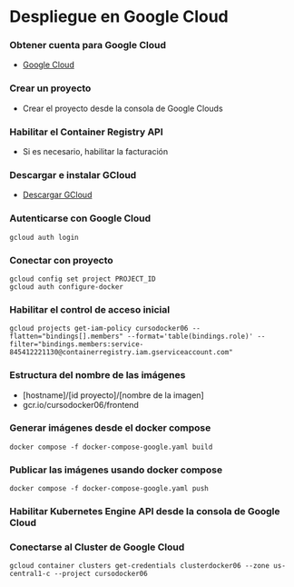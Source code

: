 # Despliegue en Google Cloud

### Obtener cuenta para Google Cloud

- [Google Cloud](https://cloud.google.com)

### Crear un proyecto

- Crear el proyecto desde la consola de Google Clouds

### Habilitar el Container Registry API

- Si es necesario, habilitar la facturación

### Descargar e instalar GCloud

- [Descargar GCloud](https://dl.google.com/dl/cloudsdk/channels/rapid/GoogleCloudSDKInstaller.exe?hl=Es)

### Autenticarse con Google Cloud

```
gcloud auth login
```

### Conectar con proyecto

```
gcloud config set project PROJECT_ID
gcloud auth configure-docker
```

### Habilitar el control de acceso inicial

```
gcloud projects get-iam-policy cursodocker06 --flatten="bindings[].members" --format='table(bindings.role)' --filter="bindings.members:service-845412221130@containerregistry.iam.gserviceaccount.com"
```

### Estructura del nombre de las imágenes

- [hostname]/[id proyecto]/[nombre de la imagen]
- gcr.io/cursodocker06/frontend

### Generar imágenes desde el docker compose

```
docker compose -f docker-compose-google.yaml build
```

### Publicar las imágenes usando docker compose

```
docker compose -f docker-compose-google.yaml push
```

### Habilitar Kubernetes Engine API desde la consola de Google Cloud

### Conectarse al Cluster de Google Cloud

```
gcloud container clusters get-credentials clusterdocker06 --zone us-central1-c --project cursodocker06
```
